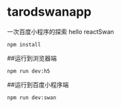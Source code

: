 # tarodswanapp
一次百度小程序的探索 hello reactSwan

```shell
npm install
```
##运行到浏览器端
```shell
npm run dev:h5
```
##运行到百度小程序端
```shell
npm run dev:swan
```

